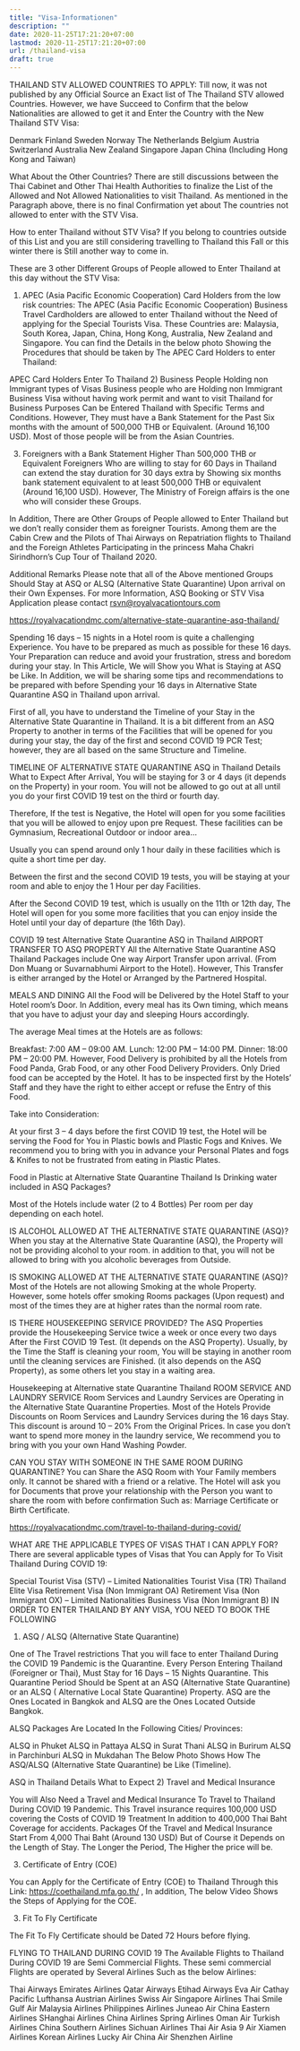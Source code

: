 ```yaml
---
title: "Visa-Informationen"
description: ""
date: 2020-11-25T17:21:20+07:00
lastmod: 2020-11-25T17:21:20+07:00
url: /thailand-visa
draft: true
---
```










THAILAND STV ALLOWED COUNTRIES TO APPLY:
Till now, it was not published by any Official Source an Exact list of The Thailand STV allowed Countries. However, we have Succeed to Confirm that the below Nationalities are allowed to get it and Enter the Country with the New Thailand STV Visa:

Denmark
Finland
Sweden
Norway
The Netherlands
Belgium
Austria
Switzerland
Australia
New Zealand
Singapore
Japan
China (Including Hong Kong and Taiwan)


What About the Other Countries?
There are still discussions between the Thai Cabinet and Other Thai Health Authorities to finalize the List of the Allowed and Not Allowed Nationalities to visit Thailand. As mentioned in the Paragraph above, there is no final Confirmation yet about The countries not allowed to enter with the STV Visa.

How to enter Thailand without STV Visa?
If you belong to countries outside of this List and you are still considering travelling to Thailand this Fall or this winter there is Still another way to come in.

These are 3 other Different Groups of People allowed to Enter Thailand at this day without the STV Visa:

1) APEC (Asia Pacific Economic Cooperation) Card Holders from the low risk countries:
The APEC (Asia Pacific Economic Cooperation) Business Travel Cardholders are allowed to enter Thailand without the Need of applying for the Special Tourists Visa. These Countries are: Malaysia, South Korea, Japan, China, Hong Kong, Australia, New Zealand and Singapore. You can find the Details in the below photo Showing the Procedures that should be taken by The APEC Card Holders to enter Thailand:

APEC Card Holders Enter To Thailand
2) Business People Holding non Immigrant types of Visas
Business people who are Holding non Immigrant Business Visa without having work permit and want to visit Thailand for Business Purposes Can be Entered Thailand with Specific Terms and Conditions. However, They must have a Bank Statement for the Past Six months with the amount of 500,000 THB or Equivalent. (Around 16,100 USD). Most of those people will be from the Asian Countries.

3) Foreigners with a Bank Statement Higher Than 500,000 THB or Equivalent
Foreigners Who are willing to stay for 60 Days in Thailand can extend the stay duration for 30 days extra by Showing six months bank statement equivalent to at least 500,000 THB or equivalent (Around 16,100 USD). However, The Ministry of Foreign affairs is the one who will consider these Groups.

In Addition, There are Other Groups of People allowed to Enter Thailand but we don’t really consider them as foreigner Tourists. Among them are the Cabin Crew and the Pilots of Thai Airways on Repatriation flights to Thailand and the Foreign Athletes Participating in the princess Maha Chakri Sirindhorn’s Cup Tour of Thailand 2020.

Additional Remarks
Please note that all of the Above mentioned Groups Should Stay at ASQ or ALSQ (Alternative State Quarantine) Upon arrival on their Own Expenses.
For more Information, ASQ Booking or STV Visa Application please contact rsvn@royalvacationtours.com



https://royalvacationdmc.com/alternative-state-quarantine-asq-thailand/


Spending 16 days – 15 nights in a Hotel room is quite a challenging Experience. You have to be prepared as much as possible for these 16 days. Your Preparation can reduce and avoid your frustration, stress and boredom during your stay. In This Article, We will Show you What is Staying at ASQ be Like. In Addition, we will be sharing some tips and recommendations to be prepared with before Spending your 16 days in Alternative State Quarantine ASQ in Thailand upon arrival.

First of all, you have to understand the Timeline of your Stay in the Alternative State Quarantine in Thailand. It is a bit different from an ASQ Property to another in terms of the Facilities that will be opened for you during your stay, the day of the first and second COVID 19 PCR Test; however, they are all based on the same Structure and Timeline.

TIMELINE OF ALTERNATIVE STATE QUARANTINE
ASQ in Thailand Details What to Expect
After Arrival, You will be staying for 3 or 4 days (it depends on the Property) in your room. You will not be allowed to go out at all until you do your first COVID 19 test on the third or fourth day.

Therefore, If the test is Negative, the Hotel will open for you some facilities that you will be allowed to enjoy upon pre Request. These facilities can be Gymnasium, Recreational Outdoor or indoor area…

Usually you can spend around only 1 hour daily in these facilities which is quite a short time per day.

Between the first and the second COVID 19 tests, you will be staying at your room and able to enjoy the 1 Hour per day Facilities.

After the Second COVID 19 test, which is usually on the 11th or 12th day, The Hotel will open for you some more facilities that you can enjoy inside the Hotel until your day of departure (the 16th Day).

COVID 19 test Alternative State Quarantine ASQ in Thailand
AIRPORT TRANSFER TO ASQ PROPERTY
All the Alternative State Quarantine ASQ Thailand Packages include One way Airport Transfer upon arrival. (From Don Muang or Suvarnabhumi Airport to the Hotel). However, This Transfer is either arranged by the Hotel or Arranged by the Partnered Hospital.

MEALS AND DINING
All the Food will be Delivered by the Hotel Staff to your Hotel room’s Door. In Addition, every meal has its Own timing, which means that you have to adjust your day and sleeping Hours accordingly.

The average Meal times at the Hotels are as follows:

Breakfast: 7:00 AM – 09:00 AM.
Lunch: 12:00 PM – 14:00 PM.
Dinner: 18:00 PM – 20:00 PM.
However, Food Delivery is prohibited by all the Hotels from Food Panda, Grab Food, or any other Food Delivery Providers. Only Dried food can be accepted by the Hotel. It has to be inspected first by the Hotels’ Staff and they have the right to either accept or refuse the Entry of this Food.

Take into Consideration:

At your first 3 – 4 days before the first COVID 19 test, the Hotel will be serving the Food for You in Plastic bowls and Plastic Fogs and Knives. We recommend you to bring with you in advance your Personal Plates and fogs & Knifes to not be frustrated from eating in Plastic Plates.

Food in Plastic at Alternative State Quarantine Thailand
Is Drinking water included in ASQ Packages?

Most of the Hotels include water (2 to 4 Bottles) Per room per day depending on each hotel.

IS ALCOHOL ALLOWED AT THE ALTERNATIVE STATE QUARANTINE (ASQ)?
When you stay at the Alternative State Quarantine (ASQ), the Property will not be providing alcohol to your room. in addition to that, you will not be allowed to bring with you alcoholic beverages from Outside.


IS SMOKING ALLOWED AT THE ALTERNATIVE STATE QUARANTINE (ASQ)?
Most of the Hotels are not allowing Smoking at the whole Property. However, some hotels offer smoking Rooms packages (Upon request) and most of the times they are at higher rates than the normal room rate.

IS THERE HOUSEKEEPING SERVICE PROVIDED?
The ASQ Properties provide the Housekeeping Service twice a week or once every two days After the First COVID 19 Test. (It depends on the ASQ Property). Usually, by the Time the Staff is cleaning your room, You will be staying in another room until the cleaning services are Finished. (it also depends on the ASQ Property), as some others let you stay in a waiting area.

Housekeeping at Alternative state Quarantine Thailand
ROOM SERVICE AND LAUNDRY SERVICE
Room Services and Laundry Services are Operating in the Alternative State Quarantine Properties. Most of the Hotels Provide Discounts on Room Services and Laundry Services during the 16 days Stay. This discount is around 10 – 20% From the Original Prices. In case you don’t want to spend more money in the laundry service, We recommend you to bring with you your own Hand Washing Powder.

CAN YOU STAY WITH SOMEONE IN THE SAME ROOM DURING QUARANTINE?
You can Share the ASQ Room with Your Family members only. It cannot be shared with a friend or a relative. The Hotel will ask you for Documents that prove your relationship with the Person you want to share the room with before confirmation Such as: Marriage Certificate or Birth Certificate.





https://royalvacationdmc.com/travel-to-thailand-during-covid/


WHAT ARE THE APPLICABLE TYPES OF VISAS THAT I CAN APPLY FOR?
There are several applicable types of Visas that You can Apply for To Visit Thailand During COVID 19:

Special Tourist Visa (STV) – Limited Nationalities
Tourist Visa (TR)
Thailand Elite Visa
Retirement Visa (Non Immigrant OA)
Retirement Visa (Non Immigrant OX) – Limited Nationalities
Business Visa (Non Immigrant B)
IN ORDER TO ENTER THAILAND BY ANY VISA, YOU NEED TO BOOK THE FOLLOWING
1) ASQ / ALSQ (Alternative State Quarantine)

One of The Travel restrictions That you will face to enter Thailand During the COVID 19 Pandemic is the Quarantine. Every Person Entering Thailand (Foreigner or Thai), Must Stay for 16 Days – 15 Nights Quarantine. This Quarantine Period Should be Spent at an ASQ (Alternative State Quarantine) or an ALSQ ( Alternative Local State Quarantine) Property. ASQ are the Ones Located in Bangkok and ALSQ are the Ones Located Outside Bangkok.

ALSQ Packages Are Located In the Following Cities/ Provinces:

ALSQ in Phuket
ALSQ in Pattaya
ALSQ in Surat Thani
ALSQ in Burirum
ALSQ in Parchinburi
ALSQ in Mukdahan
The Below Photo Shows How The ASQ/ALSQ (Alternative State Quarantine) be Like (Timeline).

ASQ in Thailand Details What to Expect
2) Travel and Medical Insurance

You will Also Need a Travel and Medical Insurance To Travel to Thailand During COVID 19 Pandemic. This Travel insurance requires 100,000 USD covering the Costs of COVID 19 Treatment In addition to 400,000 Thai Baht Coverage for accidents. Packages Of the Travel and Medical Insurance Start From 4,000 Thai Baht (Around 130 USD) But of Course it Depends on the Length of Stay. The Longer the Period, The Higher the price will be.

3) Certificate of Entry (COE)

You can Apply for the Certificate of Entry (COE) to Thailand Through this Link: https://coethailand.mfa.go.th/ , In addition, The below Video Shows the Steps of Applying for the COE.


3) Fit To Fly Certificate

The Fit To Fly Certificate should be Dated 72 Hours before flying.

FLYING TO THAILAND DURING COVID 19
The Available Flights to Thailand During COVID 19 are Semi Commercial Flights. These semi commercial Flights are operated by Several Airlines Such as the below Airlines:

Thai Airways
Emirates Airlines
Qatar Airways
Etihad Airways
Eva Air
Cathay Pacific
Lufthansa
Austrian Airlines
Swiss Air
Singapore Airlines
Thai Smile
Gulf Air
Malaysia Airlines
Philippines Airlines
Juneao Air
China Eastern Airlines
SHanghai Airlines
China Airlines
Spring Airlines
Oman Air
Turkish Airlines
China Southern Airlines
Sichuan Airlines
Thai Air Asia
9 Air
Xiamen Airlines
Korean Airlines
Lucky Air
China Air
Shenzhen Airline
